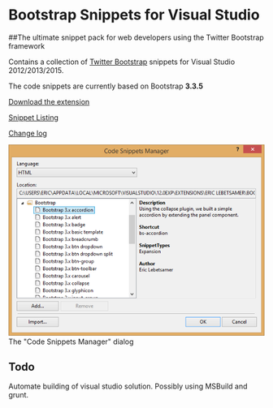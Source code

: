 Bootstrap Snippets for Visual Studio
=====================================

##The ultimate snippet pack for web developers using the Twitter Bootstrap framework

Contains a collection of [Twitter Bootstrap](http://getbootstrap.com/) snippets for Visual Studio 2012/2013/2015.

The code snippets are currently based on Bootstrap **3.3.5**

[Download the extension](http://visualstudiogallery.msdn.microsoft.com/e82e7862-f731-4183-a27a-3a44b261bfe5)

[Snippet Listing](https://github.com/elebetsamer/bootstrap-snippets-visual-studio/blob/master/snippet-listing.md)

[Change log](https://github.com/elebetsamer/bootstrap-snippets-visual-studio/blob/master/change-log.md)

![The "Code Snippets Manager" dialog](BootstrapSnippets/preview.png)  
The "Code Snippets Manager" dialog

Todo
----

Automate building of visual studio solution. Possibly using MSBuild and grunt.
